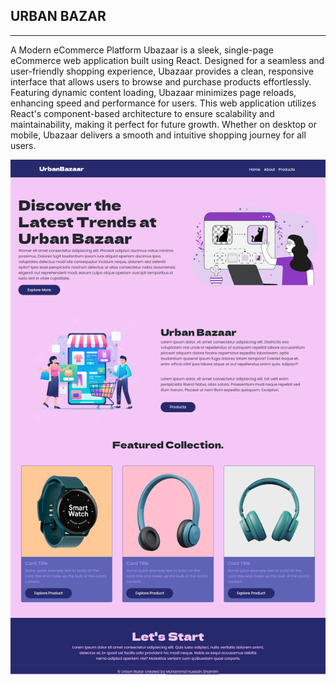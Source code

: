 <h2>URBAN BAZAR</h2>
<hr />
<p>
A Modern eCommerce Platform Ubazaar is a sleek, single-page eCommerce web application built using React. Designed for a seamless and user-friendly shopping experience, Ubazaar provides a clean, responsive interface that allows users to browse and purchase products effortlessly. Featuring dynamic content loading, Ubazaar minimizes page reloads, enhancing speed and performance for users. This web application utilizes React's component-based architecture to ensure scalability and maintainability, making it perfect for future growth. Whether on desktop or mobile, Ubazaar delivers a smooth and intuitive shopping journey for all users.
</p>


<img src="screencapture-ubazaar-netlify-app-2024-09-10-01_49_52.png" alt="weBImag"/>
